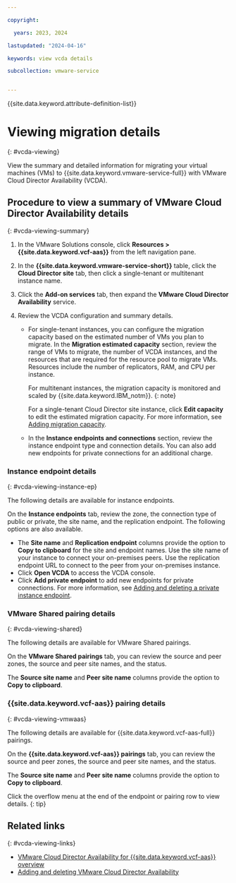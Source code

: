```yaml
---

copyright:

  years: 2023, 2024

lastupdated: "2024-04-16"

keywords: view vcda details

subcollection: vmware-service


---
```


{{site.data.keyword.attribute-definition-list}}

# Viewing migration details
{: #vcda-viewing}

View the summary and detailed information for migrating your virtual machines (VMs) to {{site.data.keyword.vmware-service-full}} with VMware Cloud Director Availability (VCDA).

## Procedure to view a summary of VMware Cloud Director Availability details
{: #vcda-viewing-summary}

1. In the VMware Solutions console, click **Resources > {{site.data.keyword.vcf-aas}}** from the left navigation pane.
2. In the **{{site.data.keyword.vmware-service-short}}** table, click the **Cloud Director site** tab, then click a single-tenant or multitenant instance name.
3. Click the **Add-on services** tab, then expand the **VMware Cloud Director Availability** service.
4. Review the VCDA configuration and summary details.

   * For single-tenant instances, you can configure the migration capacity based on the estimated number of VMs you plan to migrate. In the **Migration estimated capacity** section, review the range of VMs to migrate, the number of VCDA instances, and the resources that are required for the resource pool to migrate VMs. Resources include the number of replicators, RAM, and CPU per instance.

     For multitenant instances, the migration capacity is monitored and scaled by {{site.data.keyword.IBM_notm}}.
     {: note}

      For a single-tenant Cloud Director site instance, click **Edit capacity** to edit the estimated migration capacity. For more information, see [Adding migration capacity](/docs/vmware-service?topic=vmware-service-vcda-capacity-adding).

   * In the **Instance endpoints and connections** section, review the instance endpoint type and connection details. You can also add new endpoints for private connections for an additional charge.

### Instance endpoint details
{: #vcda-viewing-instance-ep}

The following details are available for instance endpoints.

On the **Instance endpoints** tab, review the zone, the connection type of public or private, the site name, and the replication endpoint. The following options are also available.

* The **Site name** and **Replication endpoint** columns provide the option to **Copy to clipboard** for the site and endpoint names. Use the site name of your instance to connect your on-premises peers. Use the replication endpoint URL to connect to the peer from your on-premises instance.
* Click **Open VCDA** to access the VCDA console.
* Click **Add private endpoint** to add new endpoints for private connections. For more information, see [Adding and deleting a private instance endpoint](/docs/vmware-service?topic=vmware-service-vcda-adding-deleting-private-ep).

### VMware Shared pairing details
{: #vcda-viewing-shared}

The following details are available for VMware Shared pairings.

On the **VMware Shared pairings** tab, you can review the source and peer zones, the source and peer site names, and the status.

The **Source site name** and **Peer site name** columns provide the option to **Copy to clipboard**.

### {{site.data.keyword.vcf-aas}} pairing details
{: #vcda-viewing-vmwaas}

The following details are available for {{site.data.keyword.vcf-aas-full}} pairings.

On the **{{site.data.keyword.vcf-aas}} pairings** tab, you can review the source and peer zones, the source and peer site names, and the status.

The **Source site name** and **Peer site name** columns provide the option to **Copy to clipboard**.

Click the overflow menu at the end of the endpoint or pairing row to view details.
{: tip}

## Related links
{: #vcda-viewing-links}

* [VMware Cloud Director Availability for {{site.data.keyword.vcf-aas}} overview](/docs/vmware-service?topic=vmware-service-tenant-vcda)
* [Adding and deleting VMware Cloud Director Availability](/docs/vmware-service?topic=vmware-service-vcda-adding-deleting)
